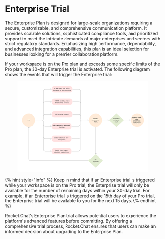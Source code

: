 # Enterprise Trial

The Enterprise Plan is designed for large-scale organizations requiring a secure, customizable, and comprehensive communication platform. It provides scalable solutions, sophisticated compliance tools, and prioritized support to meet the intricate demands of major enterprises and sectors with strict regulatory standards. Emphasizing high performance, dependability, and advanced integration capabilities, this plan is an ideal selection for businesses looking for a premier collaboration platform.

If your workspace is on the Pro plan and exceeds some specific limits of the Pro plan, the 30-day Enterprise trial is activated. The following diagram shows the events that will trigger the Enterprise trial:

<figure><img src="../../.gitbook/assets/proToEnterpriseTrial (2).svg" alt=""><figcaption></figcaption></figure>

{% hint style="info" %}
Keep in mind that if an Enterprise trial is triggered while your workspace is on the Pro trial, the Enterprise trial will only be available for the number of remaining days within your 30-day trial. For example, if an Enterprise trial is triggered on the 15th day of your Pro trial, the Enterprise trial will be available to you for the next 15 days.
{% endhint %}

Rocket.Chat's Enterprise Plan trial allows potential users to experience the platform's advanced features before committing. By offering a comprehensive trial process, Rocket.Chat ensures that users can make an informed decision about upgrading to the Enterprise Plan.
